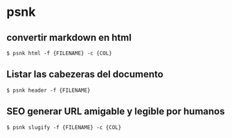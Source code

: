 # psnk

## convertir markdown en html

```shell
$ psnk html -f {FILENAME} -c {COL}
```

## Listar las cabezeras del documento

```shell
$ psnk header -f {FILENAME}
```

## SEO generar URL amigable y legible por humanos

```shell
$ psnk slugify -f {FILENAME} -c {COL}

```
